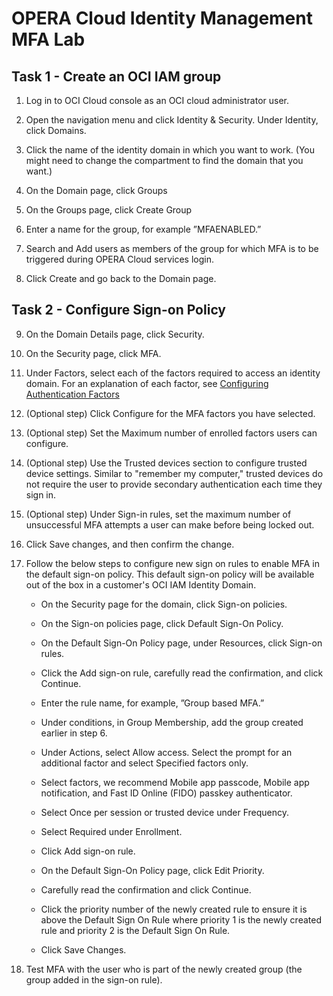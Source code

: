 # OPERA Cloud Identity Management MFA Lab​

## Task 1 - Create an OCI IAM group

1. Log in to OCI Cloud console as an OCI cloud administrator user.

2. Open the navigation menu and click Identity & Security. Under Identity, click Domains.

3. Click the name of the identity domain in which you want to work. (You might need to change the compartment to find the domain that you want.)

4. On the Domain page, click Groups


5. On the Groups page, click Create Group


6. Enter a name for the group, for example ”MFAENABLED.”


7. Search and Add users as members of the group for which MFA is to be triggered during OPERA Cloud services login.


8. Click Create and go back to the Domain page.


## Task 2 - Configure Sign-on Policy

9. On the Domain Details page, click Security.


10. On the Security page, click MFA.


11. Under Factors, select each of the factors required to access an identity domain. For an explanation of each factor, see [Configuring Authentication Factors](https://docs.oracle.com/en-us/iaas/Content/Identity/mfa/configure-authentication-factors.htm#configure-authentication-factors)


12. (Optional step) Click Configure for the MFA factors you have selected. 


13. (Optional step) Set the Maximum number of enrolled factors users can configure.


14. (Optional step) Use the Trusted devices section to configure trusted device settings. Similar to "remember my computer," trusted devices do not require the user to provide secondary authentication each time they sign in.


15. (Optional step) Under Sign-in rules, set the maximum number of unsuccessful MFA attempts a user can make before being locked out.


16. Click Save changes, and then confirm the change.


17. Follow the below steps to configure new sign on rules to enable MFA in the default sign-on policy. This default sign-on policy will be available out of the box in a customer's OCI IAM Identity Domain.
    * On the Security page for the domain, click Sign-on policies.

    * On the Sign-on policies page, click Default Sign-On Policy.

    * On the Default Sign-On Policy page, under Resources, click Sign-on rules.

    * Click the Add sign-on rule, carefully read the confirmation, and click Continue.

    * Enter the rule name, for example, ”Group based MFA.”

    * Under conditions, in Group Membership, add the group created earlier in step 6.

    * Under Actions, select Allow access. Select the prompt for an additional factor and select Specified factors only.

    * Select factors, we recommend Mobile app passcode, Mobile app notification, and Fast ID Online (FIDO) passkey authenticator.

    * Select Once per session or trusted device under Frequency.

    * Select Required under Enrollment.

    * Click Add sign-on rule.

    * On the Default Sign-On Policy page, click Edit Priority.
    
    * Carefully read the confirmation and click Continue.

    * Click the priority number of the newly created rule to ensure it is above the Default Sign On Rule where priority 1 is the newly created rule and priority 2 is the Default Sign On Rule.
    
    * Click Save Changes.

18. Test MFA with the user who is part of the newly created group (the group added in the sign-on rule).